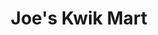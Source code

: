 ---
title: "Joe's Kwik Mart"
url: /north-charleston/joes-kwik-mart-dorchester-road/
shop: convenience
---